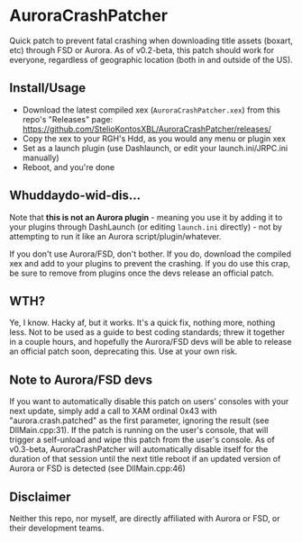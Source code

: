 # AuroraCrashPatcher
Quick patch to prevent fatal crashing when downloading title assets (boxart, etc) through FSD or Aurora. As of v0.2-beta, this patch should work for everyone, regardless of geographic location (both in and outside of the US).

## Install/Usage
- Download the latest compiled xex (`AuroraCrashPatcher.xex`) from this repo's "Releases" page:
https://github.com/StelioKontosXBL/AuroraCrashPatcher/releases/
- Copy the xex to your RGH's Hdd, as you would any menu or plugin xex
- Set as a launch plugin (use Dashlaunch, or edit your launch.ini/JRPC.ini manually)
- Reboot, and you're done

## Whuddaydo-wid-dis...
Note that **this is not an Aurora plugin** - meaning you use it by adding it to your plugins through DashLaunch (or editing `launch.ini` directly) - not by attempting to run it like an Aurora script/plugin/whatever.

If you don't use Aurora/FSD, don't bother. If you do, download the compiled xex and add to your plugins to prevent the crashing. If you do use this crap, be sure to remove from plugins once the devs release an official patch.

## WTH?
Ye, I know. Hacky af, but it works. It's a quick fix, nothing more, nothing less. Not to be used as a guide to best coding standards; threw it together in a couple hours, and hopefully the Aurora/FSD devs will be able to release an official patch soon, deprecating this. Use at your own risk.

## Note to Aurora/FSD devs
If you want to automatically disable this patch on users' consoles with your next update, simply add a call to XAM ordinal 0x43 with "aurora.crash.patched" as the first parameter, ignoring the result (see DllMain.cpp:31). If the patch is running on the user's console, that will trigger a self-unload and wipe this patch from the user's console. As of v0.3-beta, AuroraCrashPatcher will automatically disable itself for the duration of that session until the next title reboot if an updated version of Aurora or FSD is detected (see DllMain.cpp:46)

## Disclaimer
Neither this repo, nor myself, are directly affiliated with Aurora or FSD, or their development teams.

